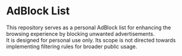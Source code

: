 # AdBlock List
This repository serves as a personal AdBlock list for enhancing the browsing experience by blocking unwanted advertisements.<br/>
It is designed for personal use only. Its scope is not directed towards implementing filtering rules for broader public usage.

